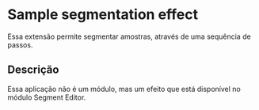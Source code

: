 # Sample segmentation effect

Essa extensão permite segmentar amostras, através de uma sequência de passos.

## Descrição

Essa aplicação não é um módulo, mas um efeito que está disponível no módulo Segment Editor.